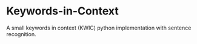 # Keywords-in-Context
A small keywords in context (KWIC) python implementation with sentence recognition.
